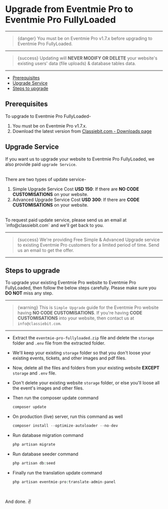 # Upgrade from Eventmie Pro to Eventmie Pro FullyLoaded

---

>{danger} You must be on Eventmie Pro v1.7.x before upgrading to Eventmie Pro FullyLoaded.

---

>{success} Updating will **NEVER MODIFY OR DELETE** your website's existing users' data (file uploads) & database tables data. 

---


- [Prerequisites](#prerequisites)
- [Upgrade Service](#upgrade-service)
- [Steps to upgrade](#Steps-to-upgrade)


<a name="prerequisites"></a> 
## Prerequisites

To upgrade to Eventmie Pro FullyLoaded-

1. You must be on Eventmie Pro v1.7.x.
3. Download the latest version from [Classiebit.com - Downloads page](https://classiebit.com/downloads)



<a name="upgrade-service"></a> 
## Upgrade Service

If you want us to upgrade your website to Eventmie Pro FullyLoaded, we also provide paid `upgrade Service`. 

<br>
There are two types of update service-

1. Simple Upgrade Service Cost **USD 150**: If there are **NO CODE CUSTOMISATIONS** on your website.
2. Advanced Upgrade Service Cost **USD 300**: If there are **CODE CUSTOMISATIONS** on your website.

<br>
To request paid update service, please send us an email at `info@classiebit.com` and we'll get back to you.

---

>{success} We're providing Free Simple & Advanced Upgrade service to existing Eventmie Pro customers for a limited period of time. Send us an email to get the offer.

---


<a name="Steps-to-upgrade"></a> 
## Steps to upgrade

To upgrade your existing Eventmie Pro website to Eventmie Pro FullyLoaded, then follow the below steps carefully. Please make sure you **DO NOT** miss any step.

---

>{warning} This is `Simple Upgrade` guide for the Eventmie Pro website having **NO CODE CUSTOMISATIONS**. If you're having **CODE CUSTOMISATIONS** into your website, then contact us at `info@classiebit.com`.

---

* Extract the `eventmie-pro-fullyloaded.zip` file and delete the `storage` folder and `.env` file from the extracted folder.
* We'll keep your existing `storage` folder so that you don't loose your existing events, tickets, and other images and pdf files.
* Now, delete all the files and folders from your existing website **EXCEPT** `storage` and `.env` file.
* Don't delete your existing website `storage` folder, or else you'll loose all the event's images and other files.
* Then run the composer update command

    ```php
    composer update
    ```

* On production (live) server, run this command as well

    ```php
    composer install --optimize-autoloader --no-dev
    ```

* Run database migration command

    ```php
    php artisan migrate
    ```

* Run database seeder command

    ```php
    php artisan db:seed
    ```

* Finally run the translation update command

    ```php
    php artisan eventmie-pro:translate-admin-panel
    ```

<br>

And done. ✌️